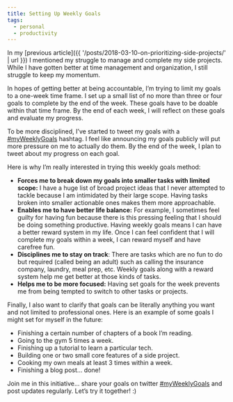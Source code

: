 ```yaml
---
title: Setting Up Weekly Goals
tags: 
  - personal
  - productivity
---
```


In my [previous article]({{ '/posts/2018-03-10-on-prioritizing-side-projects/' | url }}) I mentioned my struggle to manage and complete my side projects. While I have gotten better at time management and organization, I still struggle to keep my momentum. 

In hopes of getting better at being accountable, I’m trying to limit my goals to a one-week time frame. I set up a small list of no more than three or four goals to complete by the end of the week. These goals have to be doable within that time frame. By the end of each week, I will reflect on these goals and evaluate my progress. 

To be more disciplined, I’ve started to tweet my goals with a [#myWeeklyGoals](https://twitter.com/search?q=%23myWeeklyGoals%20&src=typd) hashtag. I feel like announcing my goals publicly will put more pressure on me to actually do  them. By the end of the week, I plan to tweet about my progress on each goal. 

Here is why I’m really interested in trying this weekly goals method:


- **Forces me to break down my goals into smaller tasks with limited scope:** I have a huge list of broad project ideas that I never attempted to tackle because I am intimidated by their large scope. Having tasks broken into smaller actionable ones makes them more approachable.
- **Enables me to have better life balance:** For example, I sometimes feel guilty for having fun because there is this pressing feeling that I should be doing something productive. Having weekly goals means I can have a better reward system in my life. Once I can feel confident that I will complete my goals within a week, I can reward myself and have carefree fun. 
- **Disciplines me to stay on track**: There are tasks which are no fun to do but required (called being an adult) such as calling the insurance company, laundry, meal prep, etc. Weekly goals along with a reward system help me get better at those kinds of tasks. 
- **Helps me to be more focused:** Having set goals for the week prevents me from being tempted to switch to other tasks or projects. 

Finally, I also want to clarify that goals can be literally anything you want and not limited to professional ones. Here is an example of some goals I might set for myself in the future: 


- Finishing a certain number of chapters of a book I’m reading.
- Going to the gym 5 times a week.
- Finishing up a tutorial to learn a particular tech.
- Building one or two small core features of a side project.
- Cooking my own meals at least 3 times within a week.
- Finishing a blog post… done!

Join me in this initiative… share your goals on twitter [#myWeeklyGoals](https://twitter.com/search?q=%23myWeeklyGoals%20&src=typd) and post updates regularly. Let’s try it together! :)



